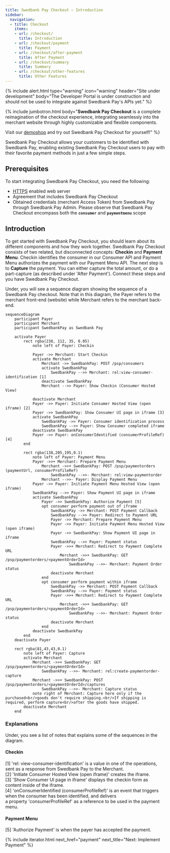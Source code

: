 ```yaml
---
title: Swedbank Pay Checkout – Introduction
sidebar:
  navigation:
  - title: Checkout
    items:
    - url: /checkout/
      title: Introduction
    - url: /checkout/payment
      title: Payment
    - url: /checkout/after-payment
      title: After Payment
    - url: /checkout/summary
      title: Summary
    - url: /checkout/other-features
      title: Other Features
---
```


{% include alert.html type="warning"
                      icon="warning"
                      header="Site under development"
                      body="The Developer Portal is under construction and should not be used to integrate against Swedbank Pay's APIs yet." %}

{% include jumbotron.html body="**Swedbank Pay Checkout** is a complete reimagination
of the checkout experience, integrating seamlessly into the merchant website
through highly customizable and flexible components.

Visit our [demoshop](https://ecom.externalintegration.payex.com/pspdemoshop)
and try out Swedbank Pay Checkout for yourself!" %}

Swedbank Pay Checkout allows your customers to be identified with Swedbank Pay,
enabling existing Swedbank Pay Checkout users to pay with their favorite payment
methods in just a few simple steps.

## Prerequisites

To start integrating Swedbank Pay Checkout, you need the following:

* [HTTPS][https] enabled web server
* Agreement that includes Swedbank Pay Checkout
* Obtained credentials (merchant Access Token) from Swedbank Pay through
  Swedbank Pay Admin. Please observe that Swedbank Pay Checkout encompass
  both the **`consumer`** and **`paymentmenu`** scope

## Introduction

To get started with Swedbank Pay Checkout, you should learn about its different
components and how they work together. Swedbank Pay Checkout consists of two related,
but disconnected concepts: **Checkin** and **Payment Menu**. Checkin identifies
the consumer in our Consumer API and Payment Menu authorizes the payment with
our Payment Menu API. The next step is to **Capture** the payment. You can either
capture the total amount, or do a part-capture (as described under 'After Payment'). Connect these steps and you have
Swedbank Pay Checkout.

Under, you will see a sequence diagram showing the sequence of a Swedbank Pay checkout.
Note that in this diagram, the Payer refers to the merchant front-end (website)
while Merchant refers to the merchant back-end.

```mermaid
sequenceDiagram
    participant Payer
    participant Merchant
    participant SwedbankPay as Swedbank Pay

    activate Payer
        rect rgba(238, 112, 35, 0.05)
            note left of Payer: Checkin

            Payer ->> Merchant: Start Checkin
            activate Merchant
                Merchant ->> SwedbankPay: POST /psp/consumers
                activate SwedbankPay
                    SwedbankPay -->> Merchant: rel:view-consumer-identification [1]
                deactivate SwedbankPay
                Merchant -->> Payer: Show Checkin (Consumer Hosted View)

            deactivate Merchant
            Payer ->> Payer: Initiate Consumer Hosted View (open iframe) [2]
            Payer ->> SwedbankPay: Show Consumer UI page in iframe [3]
            activate SwedbankPay
                SwedbankPay ->> Payer: Consumer identification process
                SwedbankPay -->> Payer: Show Consumer completed iframe
            deactivate SwedbankPay
            Payer ->> Payer: onConsumerIdentified (consumerProfileRef) [4]
        end

        rect rgba(138,205,195,0.1)
            note left of Payer: Payment Menu
            Payer ->>+ Merchant: Prepare Payment Menu
                Merchant ->>+ SwedbankPay: POST /psp/paymentorders (paymentUrl, consumerProfileRef)
                    SwedbankPay -->>- Merchant: rel:view-paymentorder
                Merchant -->>- Payer: Display Payment Menu
            Payer ->> Payer: Initiate Payment Menu Hosted View (open iframe)
            SwedbankPay -->> Payer: Show Payment UI page in iframe
            activate SwedbankPay
                Payer ->> SwedbankPay: Authorize Payment [5]
                opt consumer perform payment out of iframe
                    SwedbankPay ->> Merchant: POST Payment Callback
                    SwedbankPay -->> Payer: Redirect to Payment URL
                    Payer ->> Merchant: Prepare Payment Menu
                    Payer ->> Payer: Initiate Payment Menu Hosted View (open iframe)
                    Payer ->> SwedbankPay: Show Payment UI page in iframe
                    SwedbankPay -->> Payer: Payment status
                    Payer ->>+ Merchant: Redirect to Payment Complete URL
                        Merchant ->>+ SwedbankPay: GET /psp/paymentorders/<paymentOrderId>
                            SwedbankPay -->>- Merchant: Payment Order status
                    deactivate Merchant
                end
                opt consumer perform payment within iframe
                    SwedbankPay ->> Merchant: POST Payment Callback
                    SwedbankPay -->> Payer: Payment status
                    Payer ->>+ Merchant: Redirect to Payment Complete URL
                        Merchant ->>+ SwedbankPay: GET /psp/paymentorders/<paymentOrderId>
                            SwedbankPay -->>- Merchant: Payment Order status
                    deactivate Merchant
                end
            deactivate SwedbankPay
        end
    deactivate Payer

    rect rgba(81,43,43,0.1)
        note left of Payer: Capture
        activate Merchant
            Merchant ->>+ SwedbankPay: GET /psp/paymentorders/<paymentOrderId>
                SwedbankPay -->>- Merchant: rel:create-paymentorder-capture
            Merchant ->>+ SwedbankPay: POST /psp/paymentorders/<paymentOrderId>/captures
                SwedbankPay -->>- Merchant: Capture status
            note right of Merchant: Capture here only if the purchased<br/>goods don't require shipping.<br/>If shipping is required, perform capture<br/>after the goods have shipped.
        deactivate Merchant
    end
```

### Explanations

Under, you see a list of notes that explains some of the sequences in the diagram. 

#### Checkin

[1] 'rel: view-consumer-identification' is a value in one of the operations,
sent as a response from Swedbank Pay to the Merchant. <br>
[2] 'Initiate Consumer Hosted View (open iframe)' creates the iframe. <br>
[3] 'Show Consumer UI page in iframe' displays the checkin form as content inside
of the iframe. <br>
[4] 'onConsumerIdentified (consumerProfileRef)' is an event that triggers when the
consumer has been identified, and delivers<br> a property 'consumerProfileRef' as a
reference to be used in the payment menu.

#### Payment Menu

[5] 'Authorize Payment' is when the payer has accepted the payment.

{% include iterator.html next_href="payment"
                         next_title="Next: Implement Payment" %}

[https]: /#connection-and-protocol
[payment-order]: /checkout/payment#payment-orders
